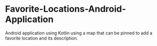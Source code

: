 # Favorite-Locations-Android-Application
Android application using Kotlin using a map that can be pinned to add a favorite location and its description. 
